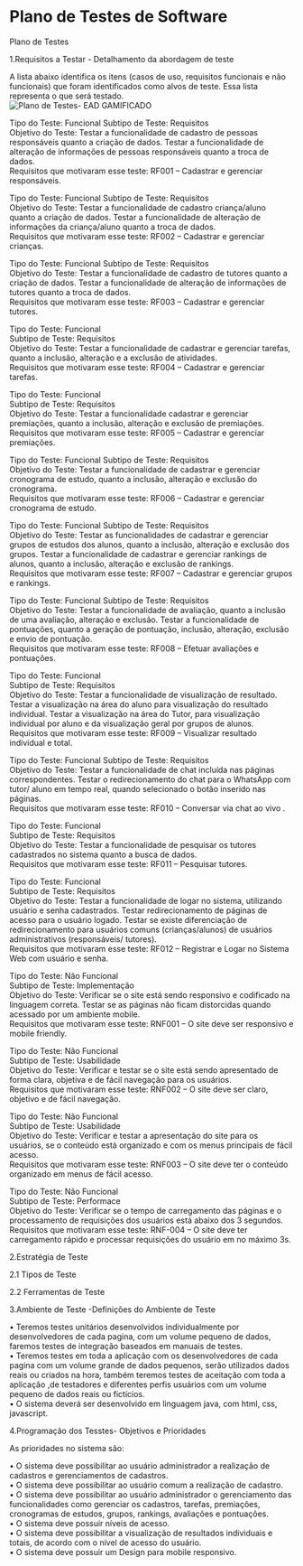 # Plano de Testes de Software

Plano de Testes


1.Requisitos a Testar - Detalhamento da abordagem de teste    
  
A lista abaixo identifica os itens (casos de uso, requisitos funcionais e não funcionais) que foram identificados como alvos de teste. Essa lista representa o que será testado.   
![Plano de Testes- EAD GAMIFICADO](https://user-images.githubusercontent.com/81273082/120941194-bb81cd80-c6f7-11eb-8284-6293c7c43142.jpg)



Tipo do Teste: 	Funcional 
Subtipo de Teste: 	Requisitos  
Objetivo do Teste: 	Testar a funcionalidade de cadastro de pessoas responsáveis quanto a criação de dados. Testar a funcionalidade de alteração de informações de pessoas responsáveis quanto a troca de dados.    
Requisitos que motivaram esse teste: 	RF001 – Cadastrar e gerenciar responsáveis.

Tipo do Teste: 	Funcional 
Subtipo de Teste: 	Requisitos  
Objetivo do Teste: 	Testar a funcionalidade de cadastro criança/aluno quanto a criação de dados. Testar a funcionalidade de alteração de informações da criança/aluno quanto a troca de dados.  
Requisitos que motivaram esse teste:	RF002 – Cadastrar e gerenciar crianças.

Tipo do Teste: 	Funcional 
Subtipo de Teste: 	Requisitos   
Objetivo do Teste: 	Testar a funcionalidade de cadastro de tutores quanto a criação de dados. Testar a funcionalidade de alteração de informações de tutores quanto a troca de dados.   
Requisitos que motivaram esse teste: 	RF003 – Cadastrar e gerenciar tutores.

Tipo do Teste: 	Funcional   
Subtipo de Teste: 	Requisitos   
Objetivo do Teste: 	Testar a funcionalidade de cadastrar e gerenciar tarefas, quanto a inclusão, alteração e a exclusão de atividades.   
Requisitos que motivaram esse teste:	RF004 – Cadastrar e gerenciar tarefas.

Tipo do Teste: 	Funcional   
Subtipo de Teste: 	Requisitos    
Objetivo do Teste: 	Testar a funcionalidade cadastrar e gerenciar premiações, quanto a inclusão, alteração e exclusão de premiações.      
Requisitos que motivaram esse teste:	RF005 – Cadastrar e gerenciar premiações.

Tipo do Teste: 	Funcional 
Subtipo de Teste: 	Requisitos  
Objetivo do Teste: 	Testar a funcionalidade de cadastrar e gerenciar cronograma de estudo, quanto   a inclusão, alteração e exclusão do cronograma.   
Requisitos que motivaram esse teste:	RF006 – Cadastrar e gerenciar cronograma de estudo.

Tipo do Teste: 	Funcional 
Subtipo de Teste: 	Requisitos  
Objetivo do Teste: 	Testar as funcionalidades de cadastrar e gerenciar grupos de estudos dos alunos, quanto a inclusão, alteração e exclusão dos grupos. Testar a funcionalidade de cadastrar e gerenciar rankings de alunos, quanto a inclusão, alteração e exclusão de rankings.   
Requisitos que motivaram esse teste:	RF007 – Cadastrar e gerenciar grupos e rankings.

Tipo do Teste: 	Funcional 
Subtipo de Teste: 	Requisitos    
Objetivo do Teste: 	Testar a funcionalidade de avaliação, quanto a inclusão de uma avaliação, alteração e exclusão. Testar a funcionalidade de pontuações, quanto a geração de pontuação, inclusão, alteração, exclusão e envio de pontuação.   
Requisitos que motivaram esse teste: 	RF008 – Efetuar avaliações e pontuações.

Tipo do Teste: 	Funcional   
Subtipo de Teste: 	Requisitos    
Objetivo do Teste: 	Testar a funcionalidade de visualização de resultado. Testar a visualização na área do aluno para visualização do resultado individual. Testar a visualização na área do Tutor, para visualização individual por aluno e da visualização geral por grupos de alunos.   
Requisitos que motivaram esse teste:	RF009 – Visualizar resultado individual e total.

Tipo do Teste: 	Funcional 
Subtipo de Teste: 	Requisitos  
Objetivo do Teste: 	Testar a funcionalidade de chat incluída nas páginas correspondentes. Testar o redirecionamento do chat para o WhatsApp com tutor/ aluno em tempo real, quando selecionado o botão inserido nas páginas.  
Requisitos que motivaram esse teste:	RF010 – Conversar via chat ao vivo	.

Tipo do Teste: 	Funcional   
Subtipo de Teste: 	Requisitos    
Objetivo do Teste: 	Testar a funcionalidade de pesquisar os tutores cadastrados no sistema quanto a busca de dados.   
Requisitos que motivaram esse teste:	RF011 – Pesquisar tutores.

Tipo do Teste: 	Funcional   
Subtipo de Teste: 	Requisitos    
Objetivo do Teste: 	Testar a funcionalidade de logar no sistema, utilizando usuário e senha cadastrados. Testar redirecionamento de páginas de acesso para o usuário logado. Testar se existe diferenciação de redirecionamento para usuários comuns (crianças/alunos) de usuários administrativos (responsáveis/ tutores).   
Requisitos que motivaram esse teste:	RF012 – Registrar e Logar no Sistema Web com usuário e senha.


Tipo do Teste: 	Não Funcional   
Subtipo de Teste: 	Implementação   
Objetivo do Teste: 	Verificar se o site está sendo responsivo e codificado na linguagem correta. Testar se as páginas não ficam distorcidas quando acessado por um ambiente mobile.   
Requisitos que motivaram esse teste:	RNF001 – O site deve ser responsivo e mobile friendly.

Tipo do Teste: 	Não Funcional   
Subtipo de Teste: 	Usabilidade   
Objetivo do Teste: 	Verificar e testar se o site está sendo apresentado de forma clara, objetiva e de fácil navegação para os usuários.   
Requisitos que motivaram esse teste: 	RNF002 – O site deve ser claro, objetivo e de fácil navegação.

Tipo do Teste: 	Não Funcional   
Subtipo de Teste: 	Usabilidade   
Objetivo do Teste: 	Verificar e testar a apresentação do site para os usuários, se o conteúdo está organizado e com os menus principais de fácil acesso.    
Requisitos que motivaram esse teste:	RNF003 – O site deve ter o conteúdo organizado em menus de fácil acesso.

Tipo do Teste: 	Não Funcional   
Subtipo de Teste: 	Performace    
Objetivo do Teste: 	Verificar se o tempo de carregamento das páginas e o processamento de requisições dos usuários está abaixo dos 3 segundos.    
Requisitos que motivaram esse teste: 	RNF-004 – O site deve ter carregamento rápido e processar requisições do usuário em no máximo 3s.

    
  
    
  
2.Estratégia de Teste
  
  
2.1	Tipos de Teste


2.2 Ferramentas de Teste



3.Ambiente de Teste -Definições do Ambiente de Teste  

• Teremos testes unitários desenvolvidos individualmente por desenvolvedores de cada pagina, com um volume pequeno de dados, faremos testes de integração baseados em manuais de testes.  
• Teremos testes em toda a aplicação com os desenvolvedores de cada pagina com um volume grande de dados pequenos, serão utilizados dados reais ou criados na hora, também teremos testes de aceitação com toda a aplicação ,de testadores e diferentes perfis usuários com um volume pequeno de dados reais ou fictícios.  
• O sistema deverá ser desenvolvido em linguagem java, com html, css, javascript.



4.Programação dos Tesstes- Objetivos e Prioridades

As prioridades no sistema são: 
  
• O sistema deve possibilitar ao usuário administrador a realização de cadastros e gerenciamentos de cadastros.   
• O sistema deve possibilitar ao usuário comum a realização de cadastro.    
• O sistema deve possibilitar ao usuário administrador o gerenciamento das funcionalidades como gerenciar os cadastros, tarefas, premiações, cronogramas de estudos, grupos, rankings, avaliações e pontuações.     
• O sistema deve possuir níveis de acesso.    
• O sistema deve possibilitar a visualização de resultados individuais e totais, de acordo com o nível de acesso do usuário.   
• O sistema deve possuir um Design para mobile responsivo.    

